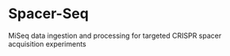 # Spacer-Seq
MiSeq data ingestion and processing for targeted CRISPR spacer acquisition experiments
